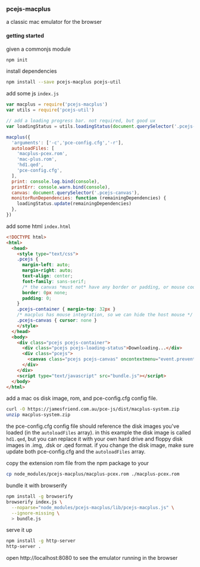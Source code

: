 ### pcejs-macplus
a classic mac emulator for the browser

#### getting started
given a commonjs module
```bash
npm init
```
install dependencies
```bash
npm install --save pcejs-macplus pcejs-util
```

add some js `index.js`
```js
var macplus = require('pcejs-macplus')
var utils = require('pcejs-util')

// add a loading progress bar. not required, but good ux
var loadingStatus = utils.loadingStatus(document.querySelector('.pcejs-loading-status'))

macplus({
  'arguments': ['-c','pce-config.cfg','-r'],
  autoloadFiles: [
    'macplus-pcex.rom',
    'mac-plus.rom',
    'hd1.qed',
    'pce-config.cfg',
  ],
  print: console.log.bind(console),
  printErr: console.warn.bind(console),
  canvas: document.querySelector('.pcejs-canvas'),
  monitorRunDependencies: function (remainingDependencies) {
    loadingStatus.update(remainingDependencies)
  },
})
```

add some html `index.html`
```html
<!DOCTYPE html>
<html>
  <head>
    <style type="text/css">
    .pcejs {
      margin-left: auto;
      margin-right: auto;
      text-align: center;
      font-family: sans-serif;
      /* the canvas *must not* have any border or padding, or mouse coords will be wrong */
      border: 0px none;
      padding: 0;
    }
    .pcejs-container { margin-top: 32px }
    /* macplus has mouse integration, so we can hide the host mouse */
    .pcejs-canvas { cursor: none }
    </style>
  </head>
  <body>
    <div class="pcejs pcejs-container">
      <div class="pcejs pcejs-loading-status">Downloading...</div>
      <div class="pcejs">
        <canvas class="pcejs pcejs-canvas" oncontextmenu="event.preventDefault()"></canvas>
      </div>
    </div>
    <script type="text/javascript" src="bundle.js"></script>
  </body>
</html>
```

add a mac os disk image, rom, and pce-config.cfg config file. 
```bash
curl -O https://jamesfriend.com.au/pce-js/dist/macplus-system.zip
unzip macplus-system.zip
```

the pce-config.cfg config file should reference the disk images you've loaded (in the `autoloadFiles` array). in this example the disk image is called `hd1.qed`, but you can replace it with your own hard drive and floppy disk images in .img, .dsk or .qed format. if you change the disk image, make sure update both pce-config.cfg and the `autoloadFiles` array.

copy the extension rom file from the npm package to your 
```bash
cp node_modules/pcejs-macplus/macplus-pcex.rom ./macplus-pcex.rom
```

bundle it with browserify
```bash
npm install -g browserify
browserify index.js \
  --noparse="node_modules/pcejs-macplus/lib/pcejs-macplus.js" \
  --ignore-missing \
  > bundle.js
```


serve it up
```bash
npm install -g http-server
http-server .
```

open http://localhost:8080 to see the emulator running in the browser

